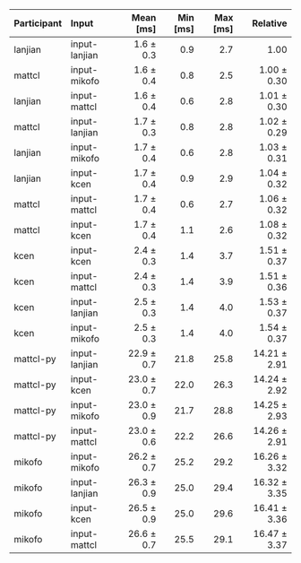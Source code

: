| Participant | Input | Mean [ms] | Min [ms] | Max [ms] | Relative |
|:---|:---|---:|---:|---:|---:|
| lanjian | input-lanjian | 1.6 ± 0.3 | 0.9 | 2.7 | 1.00 |
| mattcl | input-mikofo | 1.6 ± 0.4 | 0.8 | 2.5 | 1.00 ± 0.30 |
| lanjian | input-mattcl | 1.6 ± 0.4 | 0.6 | 2.8 | 1.01 ± 0.30 |
| mattcl | input-lanjian | 1.7 ± 0.3 | 0.8 | 2.8 | 1.02 ± 0.29 |
| lanjian | input-mikofo | 1.7 ± 0.4 | 0.6 | 2.8 | 1.03 ± 0.31 |
| lanjian | input-kcen | 1.7 ± 0.4 | 0.9 | 2.9 | 1.04 ± 0.32 |
| mattcl | input-mattcl | 1.7 ± 0.4 | 0.6 | 2.7 | 1.06 ± 0.32 |
| mattcl | input-kcen | 1.7 ± 0.4 | 1.1 | 2.6 | 1.08 ± 0.32 |
| kcen | input-kcen | 2.4 ± 0.3 | 1.4 | 3.7 | 1.51 ± 0.37 |
| kcen | input-mattcl | 2.4 ± 0.3 | 1.4 | 3.9 | 1.51 ± 0.36 |
| kcen | input-lanjian | 2.5 ± 0.3 | 1.4 | 4.0 | 1.53 ± 0.37 |
| kcen | input-mikofo | 2.5 ± 0.3 | 1.4 | 4.0 | 1.54 ± 0.37 |
| mattcl-py | input-lanjian | 22.9 ± 0.7 | 21.8 | 25.8 | 14.21 ± 2.91 |
| mattcl-py | input-kcen | 23.0 ± 0.7 | 22.0 | 26.3 | 14.24 ± 2.92 |
| mattcl-py | input-mikofo | 23.0 ± 0.9 | 21.7 | 28.8 | 14.25 ± 2.93 |
| mattcl-py | input-mattcl | 23.0 ± 0.6 | 22.2 | 26.6 | 14.26 ± 2.91 |
| mikofo | input-mikofo | 26.2 ± 0.7 | 25.2 | 29.2 | 16.26 ± 3.32 |
| mikofo | input-lanjian | 26.3 ± 0.9 | 25.0 | 29.4 | 16.32 ± 3.35 |
| mikofo | input-kcen | 26.5 ± 0.9 | 25.0 | 29.6 | 16.41 ± 3.36 |
| mikofo | input-mattcl | 26.6 ± 0.7 | 25.5 | 29.1 | 16.47 ± 3.37 |
